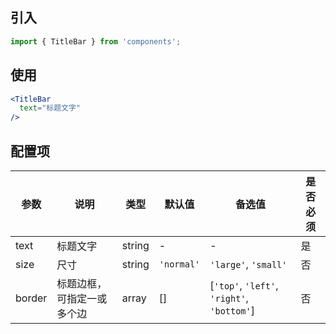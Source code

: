 ## 引入
```javascript
import { TitleBar } from 'components';
```
## 使用

```jsx
<TitleBar
  text="标题文字"
/>
```

## 配置项
| 参数 | 说明 | 类型 | 默认值 |备选值 | 是否必须 |
| --- | --- | --- | --- | --- | --- |
| text | 标题文字 | string | - | - | 是 |
| size | 尺寸 | string | `'normal'` | `'large'`, `'small'` | 否 |
| border | 标题边框，可指定一或多个边 | array | [] |  [`'top'`, `'left'`, `'right'`, `'bottom'`] | 否 |